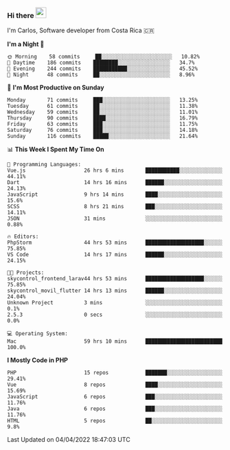 ### Hi there <img src="https://media.giphy.com/media/hvRJCLFzcasrR4ia7z/giphy.gif" width="25px">

I'm Carlos, Software developer from Costa Rica 🇨🇷

<!--START_SECTION:waka-->
**I'm a Night 🦉** 

```text
🌞 Morning    58 commits     ██░░░░░░░░░░░░░░░░░░░░░░░   10.82% 
🌆 Daytime    186 commits    ████████░░░░░░░░░░░░░░░░░   34.7% 
🌃 Evening    244 commits    ███████████░░░░░░░░░░░░░░   45.52% 
🌙 Night      48 commits     ██░░░░░░░░░░░░░░░░░░░░░░░   8.96%

```
📅 **I'm Most Productive on Sunday** 

```text
Monday       71 commits     ███░░░░░░░░░░░░░░░░░░░░░░   13.25% 
Tuesday      61 commits     ██░░░░░░░░░░░░░░░░░░░░░░░   11.38% 
Wednesday    59 commits     ██░░░░░░░░░░░░░░░░░░░░░░░   11.01% 
Thursday     90 commits     ████░░░░░░░░░░░░░░░░░░░░░   16.79% 
Friday       63 commits     ███░░░░░░░░░░░░░░░░░░░░░░   11.75% 
Saturday     76 commits     ███░░░░░░░░░░░░░░░░░░░░░░   14.18% 
Sunday       116 commits    █████░░░░░░░░░░░░░░░░░░░░   21.64%

```


📊 **This Week I Spent My Time On** 

```text
💬 Programming Languages: 
Vue.js                   26 hrs 6 mins       ███████████░░░░░░░░░░░░░░   44.11% 
Dart                     14 hrs 16 mins      ██████░░░░░░░░░░░░░░░░░░░   24.13% 
JavaScript               9 hrs 14 mins       ████░░░░░░░░░░░░░░░░░░░░░   15.6% 
SCSS                     8 hrs 21 mins       ███░░░░░░░░░░░░░░░░░░░░░░   14.11% 
JSON                     31 mins             ░░░░░░░░░░░░░░░░░░░░░░░░░   0.88%

🔥 Editors: 
PhpStorm                 44 hrs 53 mins      ███████████████████░░░░░░   75.85% 
VS Code                  14 hrs 17 mins      ██████░░░░░░░░░░░░░░░░░░░   24.15%

🐱‍💻 Projects: 
skycontrol_frontend_larav44 hrs 53 mins      ███████████████████░░░░░░   75.85% 
skycontrol_movil_flutter 14 hrs 13 mins      ██████░░░░░░░░░░░░░░░░░░░   24.04% 
Unknown Project          3 mins              ░░░░░░░░░░░░░░░░░░░░░░░░░   0.1% 
2.5.3                    0 secs              ░░░░░░░░░░░░░░░░░░░░░░░░░   0.0%

💻 Operating System: 
Mac                      59 hrs 10 mins      █████████████████████████   100.0%

```

**I Mostly Code in PHP** 

```text
PHP                      15 repos            ███████░░░░░░░░░░░░░░░░░░   29.41% 
Vue                      8 repos             ████░░░░░░░░░░░░░░░░░░░░░   15.69% 
JavaScript               6 repos             ███░░░░░░░░░░░░░░░░░░░░░░   11.76% 
Java                     6 repos             ███░░░░░░░░░░░░░░░░░░░░░░   11.76% 
HTML                     5 repos             ██░░░░░░░░░░░░░░░░░░░░░░░   9.8%

```



 Last Updated on 04/04/2022 18:47:03 UTC
<!--END_SECTION:waka-->
